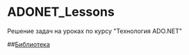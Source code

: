 # ADONET_Lessons
 Решение задач на уроках по курсу "Технология ADO.NET"

 ##[Библиотека](https://github.com/nomadpyn/ADONET_Lessons/tree/master/l1_Library)
